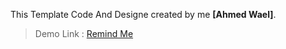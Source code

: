 This Template Code And Designe created by me **[Ahmed Wael]**.

> Demo Link : [Remind Me](https://aw2520.github.io/velo/)
